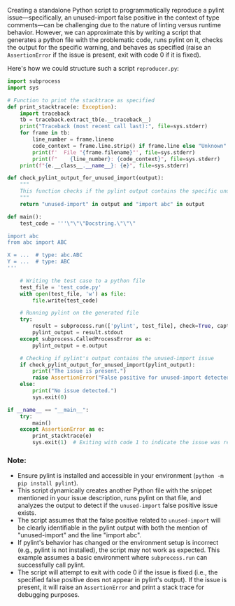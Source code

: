 Creating a standalone Python script to programmatically reproduce a pylint issue—specifically, an unused-import false positive in the context of type comments—can be challenging due to the nature of linting versus runtime behavior. However, we can approximate this by writing a script that generates a python file with the problematic code, runs pylint on it, checks the output for the specific warning, and behaves as specified (raise an `AssertionError` if the issue is present, exit with code 0 if it is fixed).

Here's how we could structure such a script `reproducer.py`:

```python
import subprocess
import sys

# Function to print the stacktrace as specified
def print_stacktrace(e: Exception):
    import traceback
    tb = traceback.extract_tb(e.__traceback__)
    print("Traceback (most recent call last):", file=sys.stderr)
    for frame in tb:
        line_number = frame.lineno
        code_context = frame.line.strip() if frame.line else "Unknown"
        print(f'  File "{frame.filename}"', file=sys.stderr)
        print(f"    {line_number}: {code_context}", file=sys.stderr)
    print(f"{e.__class__.__name__}: {e}", file=sys.stderr)

def check_pylint_output_for_unused_import(output):
    """
    This function checks if the pylint output contains the specific unused import warning.
    """
    return "unused-import" in output and "import abc" in output

def main():
    test_code = '''\"\"\"Docstring.\"\"\"

import abc
from abc import ABC

X = ...  # type: abc.ABC
Y = ...  # type: ABC
'''

    # Writing the test case to a python file
    test_file = 'test_code.py'
    with open(test_file, 'w') as file:
        file.write(test_code)

    # Running pylint on the generated file
    try:
        result = subprocess.run(['pylint', test_file], check=True, capture_output=True, text=True)
        pylint_output = result.stdout
    except subprocess.CalledProcessError as e:
        pylint_output = e.output

    # Checking if pylint's output contains the unused-import issue
    if check_pylint_output_for_unused_import(pylint_output):
        print("The issue is present.")
        raise AssertionError("False positive for unused-import detected.")
    else:
        print("No issue detected.")
        sys.exit(0)

if __name__ == "__main__":
    try:
        main()
    except AssertionError as e:
        print_stacktrace(e)
        sys.exit(1)  # Exiting with code 1 to indicate the issue was reproduced
```

### Note:
- Ensure pylint is installed and accessible in your environment (`python -m pip install pylint`).
- This script dynamically creates another Python file with the snippet mentioned in your issue description, runs pylint on that file, and analyzes the output to detect if the `unused-import` false positive issue exists.
- The script assumes that the false positive related to `unused-import` will be clearly identifiable in the pylint output with both the mention of "unused-import" and the line "import abc".
- If pylint's behavior has changed or the environment setup is incorrect (e.g., pylint is not installed), the script may not work as expected. This example assumes a basic environment where `subprocess.run` can successfully call pylint.
- The script will attempt to exit with code 0 if the issue is fixed (i.e., the specified false positive does not appear in pylint's output). If the issue is present, it will raise an `AssertionError` and print a stack trace for debugging purposes.